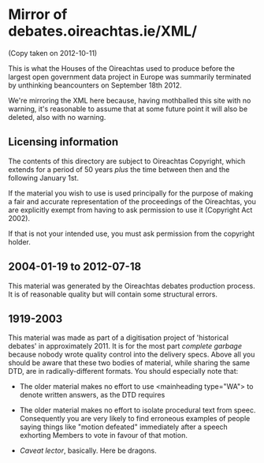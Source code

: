 Mirror of debates.oireachtas.ie/XML/
====================================

(Copy taken on 2012-10-11)

This is what the Houses of the Oireachtas used to produce before the largest
open government data project in Europe was summarily terminated by unthinking 
beancounters on September 18th 2012.

We're mirroring the XML here because, having mothballed this site with no warning,
it's reasonable to assume that at some future point it will also be deleted, also
with no warning.


Licensing information
---------------------

The contents of this directory are subject to Oireachtas Copyright, which extends for
a period of 50 years *plus* the time between then and the following January 1st.  

If the material you wish to use is used principally for the purpose of making a fair and accurate
representation of the proceedings of the Oireachtas, you are explicitly exempt from having
to ask permission to use it (Copyright Act 2002).

If that is not your intended use, you must ask permission from the copyright holder.


2004-01-19 to 2012-07-18
------------------------

This material was generated by the Oireachtas debates production process. It is
of reasonable quality but will contain some structural errors.


1919-2003
---------

This material was made as part of a digitisation project of 'historical debates' in
approximately 2011.  It is for the most part *complete garbage* because nobody wrote quality
control into the delivery specs.  Above all you should be aware that these two bodies of
material, while sharing the same DTD, are in radically-different formats. You should especially
note that:

*  The older material makes no effort to use &lt;mainheading type="WA"&gt; to denote written
   answers, as the DTD requires
   
*  The older material makes no effort to isolate procedural text from speec. Consequently you
   are very likely to find erroneous examples of people saying things like "motion defeated"
   immediately after a speech exhorting Members to vote in favour of that motion. 
   
*  *Caveat lector*, basically.  Here be dragons.
